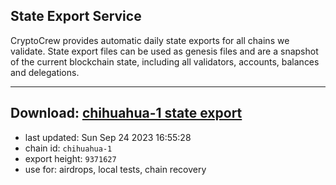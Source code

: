 ## State Export Service
CryptoCrew provides automatic daily state exports for all chains we validate. State export files can be used as genesis files and are a snapshot of the current blockchain state, including all validators, accounts, balances and delegations.

---
**Download: [chihuahua-1 state export](https://dl.ccvalidators.com/SERVICE/chihuahua/chihuahua-1_export_9371627.json)**
---

- last updated: Sun Sep 24 2023 16:55:28
- chain id: `chihuahua-1`
- export height: `9371627`
- use for: airdrops, local tests, chain recovery
